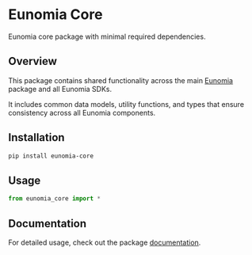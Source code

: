 # Eunomia Core

Eunomia core package with minimal required dependencies.

## Overview

This package contains shared functionality across the main [Eunomia][eunomia-github] package and all Eunomia SDKs.

It includes common data models, utility functions, and types that ensure consistency across all Eunomia components.

## Installation

```bash
pip install eunomia-core
```

## Usage

```python
from eunomia_core import *
```

## Documentation

For detailed usage, check out the package [documentation][docs].

[eunomia-github]: https://github.com/whataboutyou-ai/eunomia
[docs]: https://whataboutyou-ai.github.io/eunomia/api/core/
